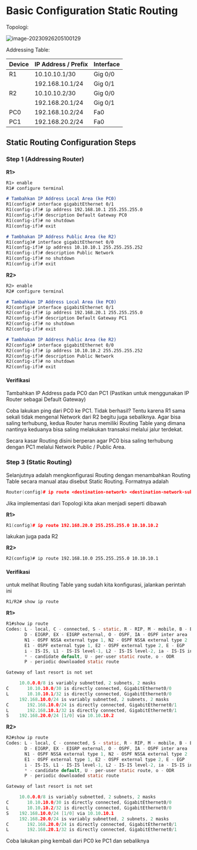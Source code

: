 # Basic Configuration Static Routing

Topologi:

![image-20230926205100129](https://github.com/diotriandika/learn-networking/assets/109568349/19a92afb-e8d9-4e14-b68b-31034bb2bd93)


Addressing Table:

| Device | IP Address / Prefix | Interface |
| ------ | ------------------- | --------- |
| R1     | 10.10.10.1/30       | Gig 0/0   |
|        | 192.168.10.1/24     | Gig 0/1   |
| R2     | 10.10.10.2/30       | Gig 0/0   |
|        | 192.168.20.1/24     | Gig 0/1   |
| PC0    | 192.168.10.2/24     | Fa0       |
| PC1    | 192.168.20.2/24     | Fa0       |

## Static Routing Configuration Steps

### Step 1 (Addressing Router)

**R1>**

```markdown
R1> enable
R1# configure terminal

# Tambahkan IP Address Local Area (ke PC0)
R1(config)# interface gigabitEthernet 0/1
R1(config-if)# ip address 192.168.10.1 255.255.255.0
R1(config-if)# description Default Gateway PC0
R1(config-if)# no shutdown
R1(config-if)# exit

# Tambhakan IP Address Public Area (ke R2)
R1(config)# interface gigabitEthernet 0/0
R1(config-if)# ip address 10.10.10.1 255.255.255.252
R1(config-if)# description Public Network
R1(config-if)# no shutdown
R1(config-if)# exit
```

**R2>**

```markdown
R2> enable
R2# configure terminal

# Tambahkan IP Address Local Area (ke PC0)
R2(config)# interface gigabitEthernet 0/1
R2(config-if)# ip address 192.168.20.1 255.255.255.0
R2(config-if)# description Default Gateway PC1
R2(config-if)# no shutdown
R2(config-if)# exit

# Tambhakan IP Address Public Area (ke R2)
R2(config)# interface gigabitEthernet 0/0
R2(config-if)# ip address 10.10.10.2 255.255.255.252
R2(config-if)# description Public Network
R2(config-if)# no shutdown
R2(config-if)# exit
```

#### Verifikasi 

Tambahkan IP Address pada PC0 dan PC1 (Pastikan untuk menggunakan IP Router sebagai Default Gateway)

Coba lakukan ping dari PC0 ke PC1. Tidak berhasil? Tentu karena R1 sama sekali tidak mengenal Network dari R2 begitu juga sebaliknya. Agar bisa saling terhubung, kedua Router harus memiliki Routing Table yang dimana nantinya keduanya bisa saling melakukan transaksi melalui jalur terdekat.

Secara kasar Routing disini berperan agar PC0 bisa saling terhubung dengan PC1 melalui Network Public / Public Area.

### Step 3 (Static Routing)

Selanjutnya adalah mengkonfigurasi Routing dengan menambahkan Routing Table secara manual atau disebut Static Routing. Formatnya adalah

```C++
Router(config)# ip route <destination-network> <destination-network-subnet> <via-shortest-address>
```

Jika implementasi dari Topologi kita akan menjadi seperti dibawah

**R1>**

```c++
R1(config)# ip route 192.168.20.0 255.255.255.0 10.10.10.2
```

lakukan juga pada R2

**R2>**

```markdown
R2(config)# ip route 192.168.10.0 255.255.255.0 10.10.10.1
```

#### Verifikasi

untuk melihat Routing Table yang sudah kita konfigurasi, jalankan perintah ini

```markdown
R1/R2# show ip route
```

**R1>**

```C
R1#show ip route
Codes: L - local, C - connected, S - static, R - RIP, M - mobile, B - BGP
       D - EIGRP, EX - EIGRP external, O - OSPF, IA - OSPF inter area
       N1 - OSPF NSSA external type 1, N2 - OSPF NSSA external type 2
       E1 - OSPF external type 1, E2 - OSPF external type 2, E - EGP
       i - IS-IS, L1 - IS-IS level-1, L2 - IS-IS level-2, ia - IS-IS inter area
       * - candidate default, U - per-user static route, o - ODR
       P - periodic downloaded static route

Gateway of last resort is not set

     10.0.0.0/8 is variably subnetted, 2 subnets, 2 masks
C       10.10.10.0/30 is directly connected, GigabitEthernet0/0
L       10.10.10.1/32 is directly connected, GigabitEthernet0/0
     192.168.10.0/24 is variably subnetted, 2 subnets, 2 masks
C       192.168.10.0/24 is directly connected, GigabitEthernet0/1
L       192.168.10.1/32 is directly connected, GigabitEthernet0/1
S    192.168.20.0/24 [1/0] via 10.10.10.2
```

**R2>**

```c
R2#show ip route
Codes: L - local, C - connected, S - static, R - RIP, M - mobile, B - BGP
       D - EIGRP, EX - EIGRP external, O - OSPF, IA - OSPF inter area
       N1 - OSPF NSSA external type 1, N2 - OSPF NSSA external type 2
       E1 - OSPF external type 1, E2 - OSPF external type 2, E - EGP
       i - IS-IS, L1 - IS-IS level-1, L2 - IS-IS level-2, ia - IS-IS inter area
       * - candidate default, U - per-user static route, o - ODR
       P - periodic downloaded static route

Gateway of last resort is not set

     10.0.0.0/8 is variably subnetted, 2 subnets, 2 masks
C       10.10.10.0/30 is directly connected, GigabitEthernet0/0
L       10.10.10.2/32 is directly connected, GigabitEthernet0/0
S    192.168.10.0/24 [1/0] via 10.10.10.1
     192.168.20.0/24 is variably subnetted, 2 subnets, 2 masks
C       192.168.20.0/24 is directly connected, GigabitEthernet0/1
L       192.168.20.1/32 is directly connected, GigabitEthernet0/1
```

Coba lakukan ping kembali dari PC0 ke PC1 dan sebaliknya
